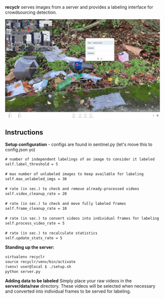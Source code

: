 **recyclr** serves images from a server and provides a labeling interface for crowdsourcing detection.
  

![demo](static/demo.png)

## Instructions
**Setup configuration** - configs are found in sentinel.py (let's move this to config.json yo)

    # number of independent labelings of an image to consider it labeled
    self.label_threshold = 5

	# max number of unlabeled images to keep available for labeling
    self.max_unlabeled_imgs = 30

	# rate (in sec.) to check and remove already-processed videos
    self.video_cleanup_rate = 20

	# rate (in sec.) to check and move fully labeled frames
    self.frame_cleanup_rate = 10

	# rate (in sec.) to convert videos into individual frames for labeling
    self.process_video_rate = 5

	# rate (in sec.) to recalculate statistics
    self.update_stats_rate = 5

**Standing up the server:**

    virtualenv recyclr
    source recyclr/venv/bin/activate
    (venv) user@local $ ./setup.sh
    python server.py

**Adding data to be labeled**
Simply place your raw videos in the **server/data/raw** directory. These videos will be selected when necessary and converted into individual frames to be served for labeling.
